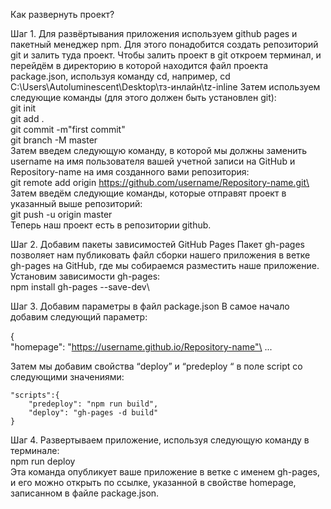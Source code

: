 Как развернуть проект?

Шаг 1.
Для развёртывания приложения используем github pages и пакетный менеджер npm.
Для этого понадобится создать репозиторий git и залить туда проект.
Чтобы залить проект в git откроем терминал, и перейдём в директорию в которой находится файл проекта package.json,
используя команду cd, например, cd C:\Users\Autoluminescent\Desktop\тз-инлайн\tz-inline
Затем используем следующие команды (для этого должен быть установлен git):\
    git init\
    git add .\
    git commit -m"first commit"\
    git branch -M master\
Затем введем следующую команду, в которой мы должны заменить username на имя пользователя вашей учетной записи
на GitHub и Repository-name на имя созданного вами репозитория:\
    git remote add origin https://github.com/username/Repository-name.git\
Затем введём следующие команды, которые отправят проект в указанный выше репозиторий:\
    git push -u origin master\
Теперь наш проект есть в репозитории github.

Шаг 2.
Добавим пакеты зависимостей GitHub Pages
Пакет gh-pages позволяет нам публиковать файл сборки нашего приложения в ветке gh-pages на GitHub,
где мы собираемся разместить наше приложение. Установим зависимости gh-pages:\
    npm install gh-pages --save-dev\

Шаг 3.
Добавим параметры в файл package.json
В самое начало добавим следующий параметр:

{\
    "homepage": "https://username.github.io/Repository-name"\
    ...

Затем мы добавим свойства “deploy” и “predeploy “ в поле script со следующими значениями:

    "scripts":{
        "predeploy": "npm run build",
        "deploy": "gh-pages -d build" 
    }   

Шаг 4.
Развертываем приложение, используя следующую команду в терминале:\
    npm run deploy\
Эта команда опубликует ваше приложение в ветке с именем gh-pages, и его можно открыть по ссылке,
указанной в свойстве homepage, записанном в файле package.json.

